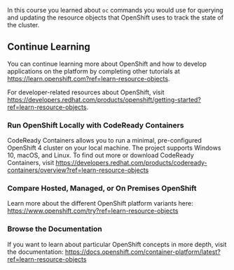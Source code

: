 In this course you learned about ``oc`` commands you would use for querying and updating the resource objects that OpenShift uses to track the state of the cluster.

## Continue Learning

You can continue learning more about OpenShift and how to develop applications on the platform by completing other tutorials at https://learn.openshift.com?ref=learn-resource-objects.

For developer-related resources about OpenShift, visit https://developers.redhat.com/products/openshift/getting-started?ref=learn-resource-objects.

### Run OpenShift Locally with CodeReady Containers

CodeReady Containers allows you to run a minimal, pre-configured OpenShift 4 cluster on your local machine. The project supports Windows 10, macOS, and Linux.  To find out more or download CodeReady Containers, visit https://developers.redhat.com/products/codeready-containers/overview?ref=learn-resource-objects

### Compare Hosted, Managed, or On Premises OpenShift

Learn more about the different OpenShift platform variants here: https://www.openshift.com/try?ref=learn-resource-objects

### Browse the Documentation

If you want to learn about particular OpenShift concepts in more depth, visit the documentation: https://docs.openshift.com/container-platform/latest?ref=learn-resource-objects
